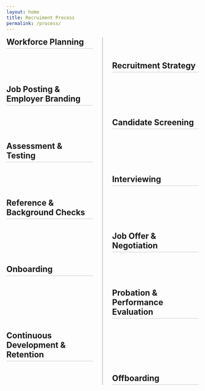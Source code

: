 ```yaml
---
layout: home
title: Recruiment Process
permalink: /process/
---
```


<style>
.timeline {
  position: relative;
  width: 100%;
  display: flex;
  flex-direction: column;
  align-items: center;
  gap: 2rem;
}

/* vertical center line */
.timeline::before {
  content: '';
  position: absolute;
  top: 0;
  bottom: 0;
  width: 2px;
  background: #ccc;
  left: 50%;
  transform: translateX(-50%);
}

.timeline-item {
  position: relative;
  width: 45%; /* less than half to avoid crossing line */
}

/* LEFT SIDE: text flows from middle to left */
.timeline-item.left {
  margin-right: auto; /* push to left side */
  text-align: left; /* align inside container */
  direction: rtl; /* text flows right-to-left */
}

/* RIGHT SIDE: normal text */
.timeline-item.right {
  margin-left: auto; /* push to right side */
  text-align: left;
}

/* soft underline under each point */
.timeline-item h2 {
  border-bottom: 1px solid #ccc;
  padding-bottom: 4px;
  margin: 0;
}
</style>

<div class="timeline">
  <div class="timeline-item left">
    <h2>Workforce Planning</h2>
  </div>

  <div class="timeline-item right">
    <h2>Recruitment Strategy</h2>
  </div>

  <div class="timeline-item left">
    <h2>Job Posting &amp; Employer Branding</h2>
  </div>

  <div class="timeline-item right">
    <h2>Candidate Screening</h2>
  </div>

  <div class="timeline-item left">
    <h2>Assessment &amp; Testing</h2>
  </div>

  <div class="timeline-item right">
    <h2>Interviewing</h2>
  </div>

  <div class="timeline-item left">
    <h2>Reference &amp; Background Checks</h2>
  </div>

  <div class="timeline-item right">
    <h2>Job Offer &amp; Negotiation</h2>
  </div>

  <div class="timeline-item left">
    <h2>Onboarding</h2>
  </div>

  <div class="timeline-item right">
    <h2>Probation &amp; Performance Evaluation</h2>
  </div>

  <div class="timeline-item left">
    <h2>Continuous Development &amp; Retention</h2>
  </div>

  <div class="timeline-item right">
    <h2>Offboarding</h2>
  </div>
</div>


